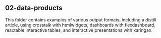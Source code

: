 ## 02-data-products

This folder contains examples of various output formats, including a distill article, using crosstalk with htmlwidgets, dashboards with flexdashboard, reactable interactive tables, and interactive presentations with xaringan.